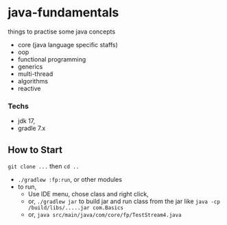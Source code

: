 # java-fundamentals

things to practise some java concepts

- core (java language specific staffs)
- oop
- functional programming
- generics
- multi-thread
- algorithms
- reactive

### Techs

- jdk 17, 
- gradle 7.x

## How to Start

`git clone ...` then `cd ..`

- `./gradlew :fp:run`, or other modules
- to run,
    - Use IDE menu, chose class and right click,
    - or, `./gradlew jar` to build jar and 
      run class from the jar like `java -cp /build/libs/.....jar com.Basics`
    - or, `java src/main/java/com/core/fp/TestStream4.java`

